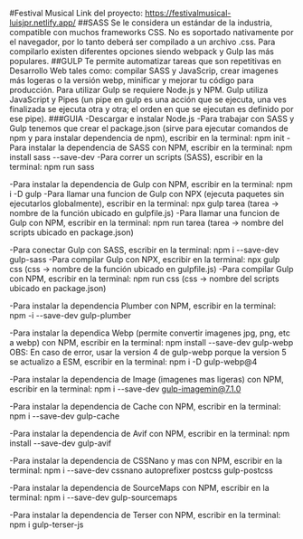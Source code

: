 #Festival Musical
Link del proyecto: https://festivalmusical-luisjpr.netlify.app/
##SASS
Se le considera un estándar de la industria, compatible con muchos frameworks CSS.
No es soportado nativamente por el navegador, por lo tanto deberá ser compilado a un archivo .css. Para compilarlo existen diferentes opciones siendo webpack y Gulp las más populares.
##GULP
Te permite automatizar tareas que son repetitivas en Desarrollo Web tales como: compilar SASS y JavaScrip, crear imagenes más logeras o la versión webp, minificar y mejorar tu código para producción. Para utilizar Gulp se requiere Node.js y NPM.
Gulp utiliza JavaScript y Pipes (un pipe en gulp es una acción que se ejecuta, una ves finalizada se ejecuta otra y otra; el orden en que se ejecutan es definido por ese pipe).
###GUIA
-Descargar e instalar Node.js
-Para trabajar con SASS y Gulp tenemos que crear el package.json (sirve para ejecutar comandos de npm y para instalar dependencia de npm), escribir en la terminal:
npm init
-Para instalar la dependencia de SASS con NPM, escribir en la terminal:
npm install sass --save-dev
-Para correr un scripts (SASS), escribir en la terminal:
npm run sass

-Para instalar la dependencia de Gulp con NPM, escribir en la terminal:
npm i -D gulp
-Para llamar una funcion de Gulp con NPX (ejecuta paquetes sin ejecutarlos globalmente), escribir en la terminal:
npx gulp tarea (tarea -> nombre de la función ubicado en gulpfile.js)
-Para llamar una funcion de Gulp con NPM, escribir en la terminal:
npm run tarea (tarea -> nombre del scripts ubicado en package.json)

-Para conectar Gulp con SASS, escribir en la terminal:
npm i --save-dev gulp-sass
-Para compilar Gulp con NPX, escribir en la terminal:
npx gulp css (css -> nombre de la función ubicado en gulpfile.js)
-Para compilar Gulp con NPM, escribir en la terminal:
npm run css (css -> nombre del scripts ubicado en package.json)

-Para instalar la dependencia Plumber con NPM, escribir en la terminal:
npm -i --save-dev gulp-plumber

-Para instalar la dependica Webp (permite convertir imagenes jpg, png, etc a webp) con NPM, escribir en la terminal:
npm install --save-dev gulp-webp
OBS: En caso de error, usar la version 4 de gulp-webp porque la version 5 se actualizo a ESM, escribir en la terminal:
npm i -D gulp-webp@4

-Para instalar la dependencia de Image (imagenes mas ligeras) con NPM, escribir en la terminal:
npm i --save-dev gulp-imagemin@7.1.0

-Para instalar la dependencia de Cache con NPM, escribir en la terminal:
npm i --save-dev gulp-cache

-Para instalar la dependencia de Avif con NPM, escribir en la terminal:
npm install --save-dev gulp-avif

-Para instalar la dependencia de CSSNano y mas con NPM, escribir en la terminal:
npm i --save-dev cssnano autoprefixer postcss gulp-postcss

-Para instalar la dependencia de SourceMaps con NPM, escribir en la terminal:
npm i --save-dev gulp-sourcemaps

-Para instalar la dependencia de Terser con NPM, escribir en la terminal:
npm i gulp-terser-js
